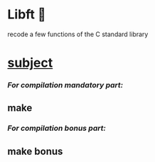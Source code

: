 # Libft :closed_book:
recode a few functions of the C standard library 
# [subject](https://github.com/OlgaValieva/Libft/blob/main/en.subject.pdf)
### *For compilation mandatory part:*
## **make**
### *For compilation bonus part:*
## **make bonus**
